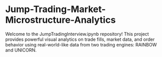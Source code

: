 # Jump-Trading-Market-Microstructure-Analytics
Welcome to the JumpTradingInterview.ipynb repository! This project provides powerful visual analytics on trade fills, market data, and order behavior using real-world-like data from two trading engines: RAINBOW and UNICORN.
